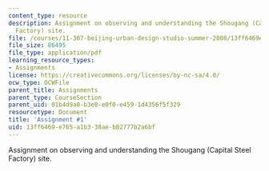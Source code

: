 ```yaml
---
content_type: resource
description: Assignment on observing and understanding the Shougang (Capital Steel
  Factory) site.
file: /courses/11-307-beijing-urban-design-studio-summer-2008/13ff6469e765a1b338aeb82777b2a6bf_assn1.pdf
file_size: 86495
file_type: application/pdf
learning_resource_types:
- Assignments
license: https://creativecommons.org/licenses/by-nc-sa/4.0/
ocw_type: OCWFile
parent_title: Assignments
parent_type: CourseSection
parent_uid: 01b4d9a0-b3e8-e0f0-e459-1d4356f5f329
resourcetype: Document
title: 'Assignment #1'
uid: 13ff6469-e765-a1b3-38ae-b82777b2a6bf
---
```

Assignment on observing and understanding the Shougang (Capital Steel Factory) site.